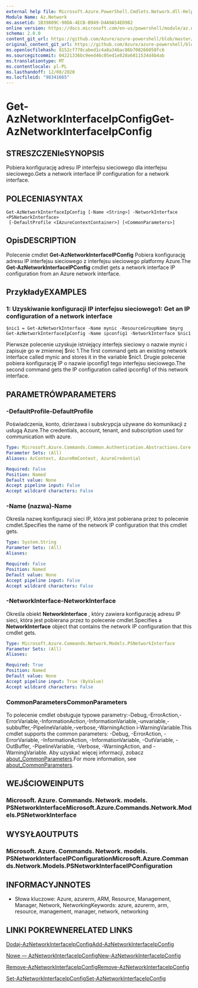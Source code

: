 ```yaml
---
external help file: Microsoft.Azure.PowerShell.Cmdlets.Network.dll-Help.xml
Module Name: Az.Network
ms.assetid: 1B39809C-90DA-4ECB-B949-D4A9A54ED982
online version: https://docs.microsoft.com/en-us/powershell/module/az.network/get-aznetworkinterfaceipconfig
schema: 2.0.0
content_git_url: https://github.com/Azure/azure-powershell/blob/master/src/Network/Network/help/Get-AzNetworkInterfaceIpConfig.md
original_content_git_url: https://github.com/Azure/azure-powershell/blob/master/src/Network/Network/help/Get-AzNetworkInterfaceIpConfig.md
ms.openlocfilehash: 8152cf778cabed1c4a8a346ac86b708266058fc6
ms.sourcegitcommit: 04221336bc9eed46c05ed1e828a6811534d4b4ab
ms.translationtype: MT
ms.contentlocale: pl-PL
ms.lasthandoff: 12/08/2020
ms.locfileid: "98341665"
---
```

# <span data-ttu-id="f2510-101">Get-AzNetworkInterfaceIpConfig</span><span class="sxs-lookup"><span data-stu-id="f2510-101">Get-AzNetworkInterfaceIpConfig</span></span>

## <span data-ttu-id="f2510-102">STRESZCZENIe</span><span class="sxs-lookup"><span data-stu-id="f2510-102">SYNOPSIS</span></span>
<span data-ttu-id="f2510-103">Pobiera konfigurację adresu IP interfejsu sieciowego dla interfejsu sieciowego.</span><span class="sxs-lookup"><span data-stu-id="f2510-103">Gets a network interface IP configuration for a network interface.</span></span>

## <span data-ttu-id="f2510-104">POLECENIA</span><span class="sxs-lookup"><span data-stu-id="f2510-104">SYNTAX</span></span>

```
Get-AzNetworkInterfaceIpConfig [-Name <String>] -NetworkInterface <PSNetworkInterface>
 [-DefaultProfile <IAzureContextContainer>] [<CommonParameters>]
```

## <span data-ttu-id="f2510-105">Opis</span><span class="sxs-lookup"><span data-stu-id="f2510-105">DESCRIPTION</span></span>
<span data-ttu-id="f2510-106">Polecenie cmdlet **Get-AzNetworkInterfaceIPConfig** Pobiera konfigurację adresu IP interfejsu sieciowego z interfejsu sieciowego platformy Azure.</span><span class="sxs-lookup"><span data-stu-id="f2510-106">The **Get-AzNetworkInterfaceIPConfig** cmdlet gets a network interface IP configuration from an Azure network interface.</span></span>

## <span data-ttu-id="f2510-107">Przykłady</span><span class="sxs-lookup"><span data-stu-id="f2510-107">EXAMPLES</span></span>

### <span data-ttu-id="f2510-108">1: Uzyskiwanie konfiguracji IP interfejsu sieciowego</span><span class="sxs-lookup"><span data-stu-id="f2510-108">1: Get an IP configuration of a network interface</span></span>
```
$nic1 = Get-AzNetworkInterface -Name mynic -ResourceGroupName $myrg
Get-AzNetworkInterfaceIpConfig -Name ipconfig1 -NetworkInterface $nic1
```

<span data-ttu-id="f2510-109">Pierwsze polecenie uzyskuje istniejący interfejs sieciowy o nazwie mynic i zapisuje go w zmiennej $nic 1.</span><span class="sxs-lookup"><span data-stu-id="f2510-109">The first command gets an existing network interface called mynic and stores it in the variable $nic1.</span></span> <span data-ttu-id="f2510-110">Drugie polecenie pobiera konfigurację IP o nazwie ipconfig1 tego interfejsu sieciowego.</span><span class="sxs-lookup"><span data-stu-id="f2510-110">The second command gets the IP configuration called ipconfig1 of this network interface.</span></span>
    

## <span data-ttu-id="f2510-111">PARAMETRÓW</span><span class="sxs-lookup"><span data-stu-id="f2510-111">PARAMETERS</span></span>

### <span data-ttu-id="f2510-112">-DefaultProfile</span><span class="sxs-lookup"><span data-stu-id="f2510-112">-DefaultProfile</span></span>
<span data-ttu-id="f2510-113">Poświadczenia, konto, dzierżawa i subskrypcja używane do komunikacji z usługą Azure.</span><span class="sxs-lookup"><span data-stu-id="f2510-113">The credentials, account, tenant, and subscription used for communication with azure.</span></span>

```yaml
Type: Microsoft.Azure.Commands.Common.Authentication.Abstractions.Core.IAzureContextContainer
Parameter Sets: (All)
Aliases: AzContext, AzureRmContext, AzureCredential

Required: False
Position: Named
Default value: None
Accept pipeline input: False
Accept wildcard characters: False
```

### <span data-ttu-id="f2510-114">-Name (nazwa)</span><span class="sxs-lookup"><span data-stu-id="f2510-114">-Name</span></span>
<span data-ttu-id="f2510-115">Określa nazwę konfiguracji sieci IP, która jest pobierana przez to polecenie cmdlet.</span><span class="sxs-lookup"><span data-stu-id="f2510-115">Specifies the name of the network IP configuration that this cmdlet gets.</span></span>

```yaml
Type: System.String
Parameter Sets: (All)
Aliases:

Required: False
Position: Named
Default value: None
Accept pipeline input: False
Accept wildcard characters: False
```

### <span data-ttu-id="f2510-116">-NetworkInterface</span><span class="sxs-lookup"><span data-stu-id="f2510-116">-NetworkInterface</span></span>
<span data-ttu-id="f2510-117">Określa obiekt **NetworkInterface** , który zawiera konfigurację adresu IP sieci, która jest pobierana przez to polecenie cmdlet.</span><span class="sxs-lookup"><span data-stu-id="f2510-117">Specifies a **NetworkInterface** object that contains the network IP configuration that this cmdlet gets.</span></span>

```yaml
Type: Microsoft.Azure.Commands.Network.Models.PSNetworkInterface
Parameter Sets: (All)
Aliases:

Required: True
Position: Named
Default value: None
Accept pipeline input: True (ByValue)
Accept wildcard characters: False
```

### <span data-ttu-id="f2510-118">CommonParameters</span><span class="sxs-lookup"><span data-stu-id="f2510-118">CommonParameters</span></span>
<span data-ttu-id="f2510-119">To polecenie cmdlet obsługuje typowe parametry:-Debug,-ErrorAction,-ErrorVariable,-InformationAction,-InformationVariable,-unvariable,-subbuffer,-PipelineVariable,-verbose,-WarningAction i-WarningVariable.</span><span class="sxs-lookup"><span data-stu-id="f2510-119">This cmdlet supports the common parameters: -Debug, -ErrorAction, -ErrorVariable, -InformationAction, -InformationVariable, -OutVariable, -OutBuffer, -PipelineVariable, -Verbose, -WarningAction, and -WarningVariable.</span></span> <span data-ttu-id="f2510-120">Aby uzyskać więcej informacji, zobacz [about_CommonParameters](http://go.microsoft.com/fwlink/?LinkID=113216).</span><span class="sxs-lookup"><span data-stu-id="f2510-120">For more information, see [about_CommonParameters](http://go.microsoft.com/fwlink/?LinkID=113216).</span></span>

## <span data-ttu-id="f2510-121">WEJŚCIOWE</span><span class="sxs-lookup"><span data-stu-id="f2510-121">INPUTS</span></span>

### <span data-ttu-id="f2510-122">Microsoft. Azure. Commands. Network. models. PSNetworkInterface</span><span class="sxs-lookup"><span data-stu-id="f2510-122">Microsoft.Azure.Commands.Network.Models.PSNetworkInterface</span></span>

## <span data-ttu-id="f2510-123">WYSYŁA</span><span class="sxs-lookup"><span data-stu-id="f2510-123">OUTPUTS</span></span>

### <span data-ttu-id="f2510-124">Microsoft. Azure. Commands. Network. models. PSNetworkInterfaceIPConfiguration</span><span class="sxs-lookup"><span data-stu-id="f2510-124">Microsoft.Azure.Commands.Network.Models.PSNetworkInterfaceIPConfiguration</span></span>

## <span data-ttu-id="f2510-125">INFORMACYJN</span><span class="sxs-lookup"><span data-stu-id="f2510-125">NOTES</span></span>
* <span data-ttu-id="f2510-126">Słowa kluczowe: Azure, azurerm, ARM, Resource, Management, Manager, Network, Networking</span><span class="sxs-lookup"><span data-stu-id="f2510-126">Keywords: azure, azurerm, arm, resource, management, manager, network, networking</span></span>

## <span data-ttu-id="f2510-127">LINKI POKREWNE</span><span class="sxs-lookup"><span data-stu-id="f2510-127">RELATED LINKS</span></span>

[<span data-ttu-id="f2510-128">Dodaj-AzNetworkInterfaceIpConfig</span><span class="sxs-lookup"><span data-stu-id="f2510-128">Add-AzNetworkInterfaceIpConfig</span></span>](./Add-AzNetworkInterfaceIpConfig.md)

[<span data-ttu-id="f2510-129">Nowe — AzNetworkInterfaceIpConfig</span><span class="sxs-lookup"><span data-stu-id="f2510-129">New-AzNetworkInterfaceIpConfig</span></span>](./New-AzNetworkInterfaceIpConfig.md)

[<span data-ttu-id="f2510-130">Remove-AzNetworkInterfaceIpConfig</span><span class="sxs-lookup"><span data-stu-id="f2510-130">Remove-AzNetworkInterfaceIpConfig</span></span>](./Remove-AzNetworkInterfaceIpConfig.md)

[<span data-ttu-id="f2510-131">Set-AzNetworkInterfaceIpConfig</span><span class="sxs-lookup"><span data-stu-id="f2510-131">Set-AzNetworkInterfaceIpConfig</span></span>](./Set-AzNetworkInterfaceIpConfig.md)


